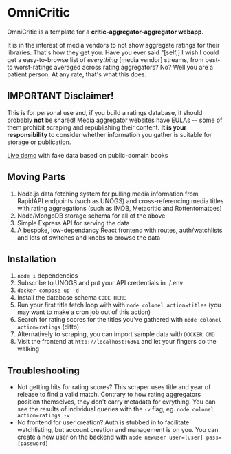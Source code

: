 # OmniCritic

OmniCritic is a template for a **critic-aggregator-aggregator webapp**. 

It is in the interest of media vendors to not show aggregate ratings for their libraries. That's how they get you. Have you ever said "[self,] I wish I could get a easy-to-browse list of *everything* [media vendor] streams, from best- to worst-ratings averaged across rating aggregators? No? Well you are a patient person. At any rate, that's what this does.

## IMPORTANT Disclaimer!
This is for personal use and, if you build a ratings database, it should probably **not** be shared! Media aggregator websites have EULAs -- some of them prohibit scraping and republishing their content. **It is your responsibility** to consider whether information you gather is suitable for storage or publication.

[Live demo]() with fake data based on public-domain books

## Moving Parts
1. Node.js data fetching system for pulling media information from RapidAPI endpoints (such as UNOGS) and cross-referencing media titles with rating aggregations (such as IMDB, Metacritic and Rottentomatoes)
2. Node/MongoDB storage schema for all of the above
3. Simple Express API for serving the data
4. A bespoke, low-dependancy React frontend with routes, auth/watchlists and lots of switches and knobs to browse the data 

## Installation
1. `node i` dependencies
1. Subscribe to UNOGS and put your API credentials in ./.env
2. `docker compose up -d` 
3. Install the database schema `CODE HERE`
4. Run your first title fetch loop with with `node colonel action=titles` (you may want to make a cron job out of this action)
5. Search for rating scores for the titles you've gathered with `node colonel action=ratings` (ditto)
6. Alternatively to scraping, you can import sample data with `DOCKER CMD`
7. Visit the frontend at `http://localhost:6361` and let your fingers do the walking

## Troubleshooting
- Not getting hits for rating scores? This scraper uses title and year of release to find a valid match. Contrary to how rating aggregators position themselves, they don't carry metadata for evrything. You can see the results of individual queries with the `-v` flag, eg. `node colonel action=ratings -v`
- No frontend for user creation? Auth is stubbed in to facilitate watchlisting, but account creation and management is on you. You can create a new user on the backend with `node newuser user=[user] pass=[password]`